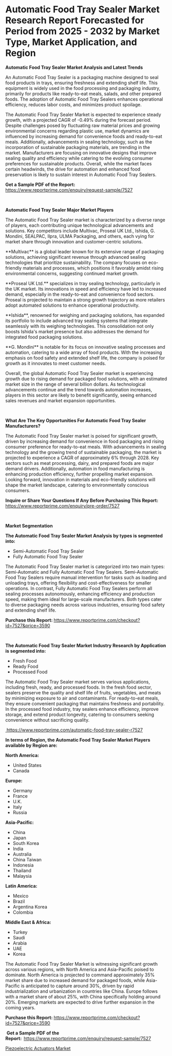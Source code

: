 <p><h1>Automatic Food Tray Sealer Market Research Report Forecasted for Period from 2025 -  2032 by Market Type, Market Application, and Region</h1></p><p><strong>Automatic Food Tray Sealer Market Analysis and Latest Trends</strong></p>
<p><p>An Automatic Food Tray Sealer is a packaging machine designed to seal food products in trays, ensuring freshness and extending shelf life. This equipment is widely used in the food processing and packaging industry, primarily for products like ready-to-eat meals, salads, and other prepared foods. The adoption of Automatic Food Tray Sealers enhances operational efficiency, reduces labor costs, and minimizes product spoilage.</p><p>The Automatic Food Tray Sealer Market is expected to experience steady growth, with a projected CAGR of -0.49% during the forecast period. Despite challenges posed by fluctuating raw material prices and growing environmental concerns regarding plastic use, market dynamics are influenced by increasing demand for convenience foods and ready-to-eat meals. Additionally, advancements in sealing technology, such as the incorporation of sustainable packaging materials, are trending in the market. Manufacturers are focusing on innovative designs that improve sealing quality and efficiency while catering to the evolving consumer preferences for sustainable products. Overall, while the market faces certain headwinds, the drive for automation and enhanced food preservation is likely to sustain interest in Automatic Food Tray Sealers.</p></p>
<p><strong>Get a Sample PDF of the Report:&nbsp;</strong> <a href="https://www.reportprime.com/enquiry/request-sample/7527?utm_campaign=2453&utm_medium=2&utm_source=Github&utm_content=ia&utm_term=19032025&utm_id=automatic-food-tray-sealer">https://www.reportprime.com/enquiry/request-sample/7527</a></p>
<p>&nbsp;</p>
<p><strong>Automatic Food Tray Sealer Major Market Players</strong></p>
<p><p>The Automatic Food Tray Sealer market is characterized by a diverse range of players, each contributing unique technological advancements and solutions. Key competitors include Multivac, Proseal UK Ltd., Ishida, G. Mondini, SEALPAC, Ilpra, ULMA Packaging, and others, each vying for market share through innovation and customer-centric solutions.</p><p>**Multivac** is a global leader known for its extensive range of packaging solutions, achieving significant revenue through advanced sealing technologies that prioritize sustainability. The company focuses on eco-friendly materials and processes, which positions it favorably amidst rising environmental concerns, suggesting continued market growth.</p><p>**Proseal UK Ltd.** specializes in tray sealing technology, particularly in the UK market. Its innovations in speed and efficiency have led to increased demand, especially in the ready-to-eat and convenience food sectors. Proseal is projected to maintain a strong growth trajectory as more retailers adopt automated solutions to enhance operational productivity.</p><p>**Ishida**, renowned for weighing and packaging solutions, has expanded its portfolio to include advanced tray sealing systems that integrate seamlessly with its weighing technologies. This consolidation not only boosts Ishida's market presence but also addresses the demand for integrated food packaging solutions.</p><p>**G. Mondini** is notable for its focus on innovative sealing processes and automation, catering to a wide array of food products. With the increasing emphasis on food safety and extended shelf life, the company is poised for growth as it innovates to meet customer needs.</p><p>Overall, the global Automatic Food Tray Sealer market is experiencing growth due to rising demand for packaged food solutions, with an estimated market size in the range of several billion dollars. As technological advancements continue and the trend towards automation increases, players in this sector are likely to benefit significantly, seeing enhanced sales revenues and market expansion opportunities.</p></p>
<p>&nbsp;</p>
<p><strong>What Are The Key Opportunities For Automatic Food Tray Sealer Manufacturers?</strong></p>
<p><p>The Automatic Food Tray Sealer market is poised for significant growth, driven by increasing demand for convenience in food packaging and rising consumer preference for ready-to-eat meals. With advancements in sealing technology and the growing trend of sustainable packaging, the market is projected to experience a CAGR of approximately 6% through 2028. Key sectors such as meat processing, dairy, and prepared foods are major demand drivers. Additionally, automation in food manufacturing is enhancing production efficiency, further propelling market expansion. Looking forward, innovation in materials and eco-friendly solutions will shape the market landscape, catering to environmentally conscious consumers.</p></p>
<p><strong>Inquire or Share Your Questions If Any Before Purchasing This Report:</strong> <a href="https://www.reportprime.com/enquiry/pre-order/7527?utm_campaign=2453&utm_medium=2&utm_source=Github&utm_content=ia&utm_term=19032025&utm_id=automatic-food-tray-sealer">https://www.reportprime.com/enquiry/pre-order/7527</a></p>
<p>&nbsp;</p>
<p><strong>Market Segmentation</strong></p>
<p><strong>The Automatic Food Tray Sealer Market Analysis by types is segmented into:</strong></p>
<p><ul><li>Semi-Automatic Food Tray Sealer</li><li>Fully Automatic Food Tray Sealer</li></ul></p>
<p><p>The Automatic Food Tray Sealer market is categorized into two main types: Semi-Automatic and Fully Automatic Food Tray Sealers. Semi-Automatic Food Tray Sealers require manual intervention for tasks such as loading and unloading trays, offering flexibility and cost-effectiveness for smaller operations. In contrast, Fully Automatic Food Tray Sealers perform all sealing processes autonomously, enhancing efficiency and production speed, making them ideal for large-scale manufacturers. Both types cater to diverse packaging needs across various industries, ensuring food safety and extending shelf life.</p></p>
<p><strong>Purchase this Report:&nbsp;</strong><a href="https://www.reportprime.com/checkout?id=7527&price=3590&utm_campaign=2453&utm_medium=2&utm_source=Github&utm_content=ia&utm_term=19032025&utm_id=automatic-food-tray-sealer">https://www.reportprime.com/checkout?id=7527&price=3590</a></p>
<p>&nbsp;</p>
<p><strong>The Automatic Food Tray Sealer Market Industry Research by Application is segmented into:</strong></p>
<p><ul><li>Fresh Food</li><li>Ready Food</li><li>Processed Food</li></ul></p>
<p><p>The Automatic Food Tray Sealer market serves various applications, including fresh, ready, and processed foods. In the fresh food sector, sealers preserve the quality and shelf life of fruits, vegetables, and meats by minimizing exposure to air and contaminants. For ready-to-eat meals, they ensure convenient packaging that maintains freshness and portability. In the processed food industry, tray sealers enhance efficiency, improve storage, and extend product longevity, catering to consumers seeking convenience without sacrificing quality.</p></p>
<p><a href="https://www.reportprime.com/automatic-food-tray-sealer-r7527?utm_campaign=2453&utm_medium=2&utm_source=Github&utm_content=ia&utm_term=19032025&utm_id=automatic-food-tray-sealer">&nbsp;https://www.reportprime.com/automatic-food-tray-sealer-r7527</a></p>
<p><strong>In terms of Region, the Automatic Food Tray Sealer Market Players available by Region are:</strong></p>
<p>
    <p> <strong> North America: </strong>
        <ul>
            <li>United States</li>
            <li>Canada</li>
        </ul>
        </p> 
    <p> <strong> Europe: </strong>
        <ul>
            <li>Germany</li>
            <li>France</li>
            <li>U.K.</li>
            <li>Italy</li>
            <li>Russia</li>
        </ul>
        </p> 
    <p> <strong> Asia-Pacific: </strong>
        <ul>
            <li>China</li>
            <li>Japan</li>
            <li>South Korea</li>
            <li>India</li>
            <li>Australia</li>
            <li>China Taiwan</li>
            <li>Indonesia</li>
            <li>Thailand</li>
            <li>Malaysia</li>
        </ul>
        </p> 
    <p> <strong> Latin America: </strong>
        <ul>
            <li>Mexico</li>
            <li>Brazil</li>
            <li>Argentina Korea</li>
            <li>Colombia</li>
        </ul>
        </p> 
    <p> <strong> Middle East & Africa: </strong>
        <ul>
            <li>Turkey</li>
            <li>Saudi</li>
            <li>Arabia</li>
            <li>UAE</li>
            <li>Korea</li>
        </ul>
    </p>
    </p>
<p><p>The Automatic Food Tray Sealer Market is witnessing significant growth across various regions, with North America and Asia-Pacific poised to dominate. North America is projected to command approximately 35% market share due to increased demand for packaged foods, while Asia-Pacific is anticipated to capture around 30%, driven by rapid industrialization and urbanization in countries like China. Europe follows with a market share of about 25%, with China specifically holding around 20%. Emerging markets are expected to drive further expansion in the coming years.</p></p>
<p><strong>Purchase this Report: </strong><a href="https://www.reportprime.com/checkout?id=7527&price=3590&utm_campaign=2453&utm_medium=2&utm_source=Github&utm_content=ia&utm_term=19032025&utm_id=automatic-food-tray-sealer">https://www.reportprime.com/checkout?id=7527&price=3590</a></p>
<p>&nbsp;<strong>Get a Sample PDF of the Report:&nbsp;&nbsp;</strong><a href="https://www.reportprime.com/enquiry/request-sample/7527?utm_campaign=2453&utm_medium=2&utm_source=Github&utm_content=ia&utm_term=19032025&utm_id=automatic-food-tray-sealer">https://www.reportprime.com/enquiry/request-sample/7527</a></p>
<p><strong></strong></p>
<p><p><a href="https://github.com/lonanweaseh4/Market-Research-Report-List-1/blob/main/piezoelectric-actuators-market.md?utm_campaign=2453&utm_medium=2&utm_source=Github&utm_content=ia&utm_term=19032025&utm_id=automatic-food-tray-sealer">Piezoelectric Actuators Market</a></p></p>